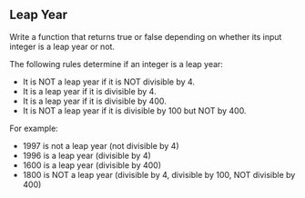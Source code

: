 ## Leap Year

Write a function that returns true or false depending on whether its input integer is a leap year or not.

The following rules determine if an integer is a leap year:

- It is NOT a leap year if it is NOT divisible by 4.
- It is a leap year if it is divisible by 4.
- It is a leap year if it is divisible by 400.
- It is NOT a leap year if it is divisible by 100 but NOT by 400.

For example:

- 1997 is not a leap year (not divisible by 4)
- 1996 is a leap year (divisible by 4)
- 1600 is a leap year (divisible by 400)
- 1800 is NOT a leap year (divisible by 4, divisible by 100, NOT divisible by 400)